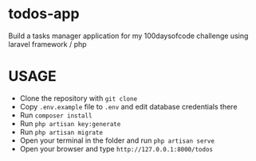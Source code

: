 # todos-app
Build a tasks manager application for my 100daysofcode challenge using laravel framework / php

# USAGE
- Clone the repository with ```git clone```
- Copy ```.env.example``` file to ```.env``` and edit database credentials there
- Run ```composer install```
- Run ```php artisan key:generate```
- Run ```php artisan migrate```
- Open your terminal in the folder and run ```php artisan serve```
- Open your browser and type ```http://127.0.0.1:8000/todos```
